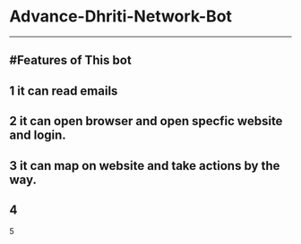 # Advance-Dhriti-Network-Bot
---------------------------------
#Features of This bot 
-------------------------
1 it can read emails
-------------------------
2 it can open browser and open specfic website and login.
-------------------------
3 it can map on website and take actions by the way.
-------------------------
4 
-------------------------
5 

